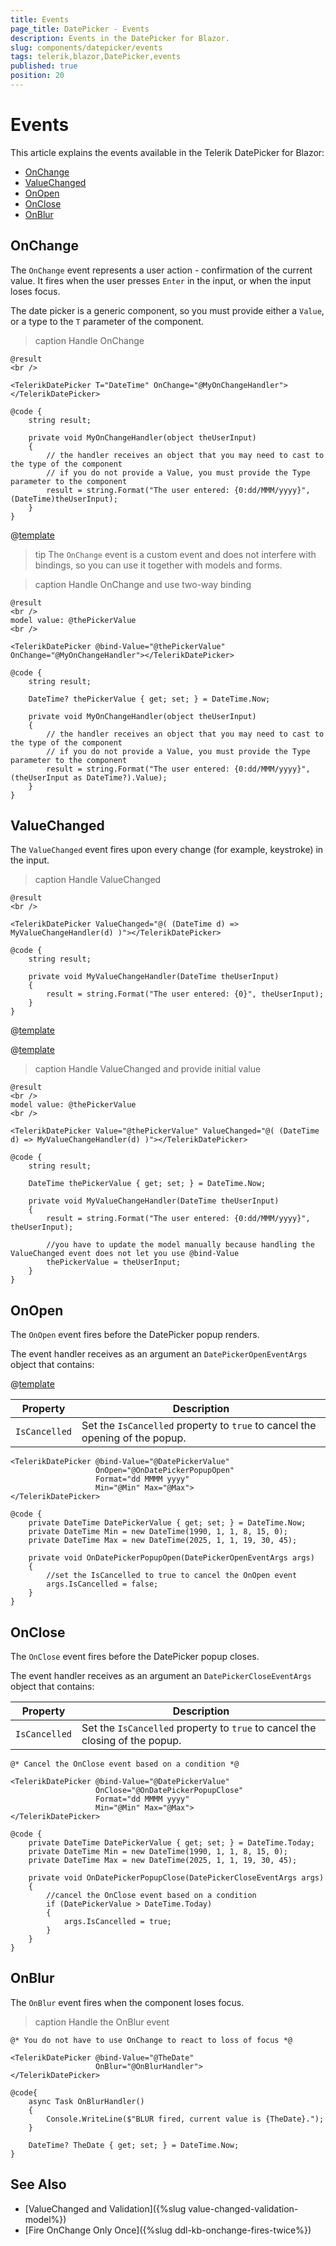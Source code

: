 ```yaml
---
title: Events
page_title: DatePicker - Events
description: Events in the DatePicker for Blazor.
slug: components/datepicker/events
tags: telerik,blazor,DatePicker,events
published: true
position: 20
---
```


# Events

This article explains the events available in the Telerik DatePicker for Blazor:

* [OnChange](#onchange)
* [ValueChanged](#valuechanged)
* [OnOpen](#onopen)
* [OnClose](#onclose)
* [OnBlur](#onblur)

## OnChange

The `OnChange` event represents a user action - confirmation of the current value. It fires when the user presses `Enter` in the input, or when the input loses focus.

The date picker is a generic component, so you must provide either a `Value`, or a type to the `T` parameter of the component.

>caption Handle OnChange

````CSHTML
@result
<br />

<TelerikDatePicker T="DateTime" OnChange="@MyOnChangeHandler"></TelerikDatePicker>

@code {
    string result;

    private void MyOnChangeHandler(object theUserInput)
    {
        // the handler receives an object that you may need to cast to the type of the component
        // if you do not provide a Value, you must provide the Type parameter to the component
        result = string.Format("The user entered: {0:dd/MMM/yyyy}", (DateTime)theUserInput);
    }
}
````

@[template](/_contentTemplates/common/general-info.md#event-callback-can-be-async)

>tip The `OnChange` event is a custom event and does not interfere with bindings, so you can use it together with models and forms.

>caption Handle OnChange and use two-way binding

````CSHTML
@result
<br />
model value: @thePickerValue
<br />

<TelerikDatePicker @bind-Value="@thePickerValue" OnChange="@MyOnChangeHandler"></TelerikDatePicker>

@code {
    string result;

    DateTime? thePickerValue { get; set; } = DateTime.Now;

    private void MyOnChangeHandler(object theUserInput)
    {
        // the handler receives an object that you may need to cast to the type of the component
        // if you do not provide a Value, you must provide the Type parameter to the component
        result = string.Format("The user entered: {0:dd/MMM/yyyy}", (theUserInput as DateTime?).Value);
    }
}
````

## ValueChanged

The `ValueChanged` event fires upon every change (for example, keystroke) in the input.

>caption Handle ValueChanged

````CSHTML
@result
<br />

<TelerikDatePicker ValueChanged="@( (DateTime d) => MyValueChangeHandler(d) )"></TelerikDatePicker>

@code {
    string result;

    private void MyValueChangeHandler(DateTime theUserInput)
    {
        result = string.Format("The user entered: {0}", theUserInput);
    }
}
````

@[template](/_contentTemplates/common/general-info.md#event-callback-can-be-async)

@[template](/_contentTemplates/common/issues-and-warnings.md#valuechanged-lambda-required)

>caption Handle ValueChanged and provide initial value

````CSHTML
@result
<br />
model value: @thePickerValue
<br />

<TelerikDatePicker Value="@thePickerValue" ValueChanged="@( (DateTime d) => MyValueChangeHandler(d) )"></TelerikDatePicker>

@code {
    string result;

    DateTime thePickerValue { get; set; } = DateTime.Now;

    private void MyValueChangeHandler(DateTime theUserInput)
    {
        result = string.Format("The user entered: {0:dd/MMM/yyyy}", theUserInput);

        //you have to update the model manually because handling the ValueChanged event does not let you use @bind-Value
        thePickerValue = theUserInput;
    }
}
````

## OnOpen

The `OnOpen` event fires before the DatePicker popup renders. 

The event handler receives as an argument an `DatePickerOpenEventArgs` object that contains:

@[template](/_contentTemplates/common/parameters-table-styles.md#table-layout)

| Property | Description |
| --- | --- |
| `IsCancelled` | Set the `IsCancelled` property to `true` to cancel the opening of the popup. |

````CSHTML
<TelerikDatePicker @bind-Value="@DatePickerValue"
                   OnOpen="@OnDatePickerPopupOpen"
                   Format="dd MMMM yyyy"
                   Min="@Min" Max="@Max">
</TelerikDatePicker>

@code {
    private DateTime DatePickerValue { get; set; } = DateTime.Now;
    private DateTime Min = new DateTime(1990, 1, 1, 8, 15, 0);
    private DateTime Max = new DateTime(2025, 1, 1, 19, 30, 45);

    private void OnDatePickerPopupOpen(DatePickerOpenEventArgs args)
    {
        //set the IsCancelled to true to cancel the OnOpen event
        args.IsCancelled = false;
    }
}
````

## OnClose

The `OnClose` event fires before the DatePicker popup closes.

The event handler receives as an argument an `DatePickerCloseEventArgs` object that contains:

| Property | Description |
| --- | --- |
| `IsCancelled` | Set the `IsCancelled` property to `true` to cancel the closing of the popup. |

````CSHTML
@* Cancel the OnClose event based on a condition *@

<TelerikDatePicker @bind-Value="@DatePickerValue"
                   OnClose="@OnDatePickerPopupClose"
                   Format="dd MMMM yyyy"
                   Min="@Min" Max="@Max">
</TelerikDatePicker>

@code {
    private DateTime DatePickerValue { get; set; } = DateTime.Today;
    private DateTime Min = new DateTime(1990, 1, 1, 8, 15, 0);
    private DateTime Max = new DateTime(2025, 1, 1, 19, 30, 45);

    private void OnDatePickerPopupClose(DatePickerCloseEventArgs args)
    {
        //cancel the OnClose event based on a condition
        if (DatePickerValue > DateTime.Today)
        {
            args.IsCancelled = true; 
        }
    }
}
````

## OnBlur

The `OnBlur` event fires when the component loses focus.

>caption Handle the OnBlur event

````CSHTML
@* You do not have to use OnChange to react to loss of focus *@

<TelerikDatePicker @bind-Value="@TheDate"
                   OnBlur="@OnBlurHandler">
</TelerikDatePicker>

@code{
    async Task OnBlurHandler()
    {
        Console.WriteLine($"BLUR fired, current value is {TheDate}.");
    }

    DateTime? TheDate { get; set; } = DateTime.Now;
}
````

## See Also

* [ValueChanged and Validation]({%slug value-changed-validation-model%})
* [Fire OnChange Only Once]({%slug ddl-kb-onchange-fires-twice%})
